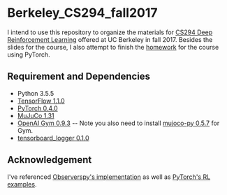 # Berkeley_CS294_fall2017

I intend to use this repository to organize the materials for [CS294 Deep Reinforcement Learning](http://rll.berkeley.edu/deeprlcourse/) offered at UC Berkeley in fall 2017. Besides the slides for the course, I also attempt to finish the [homework](https://github.com/berkeleydeeprlcourse/homework) for the course using PyTorch.

## Requirement and Dependencies
- Python 3.5.5
- [TensorFlow 1.1.0](https://www.tensorflow.org/)
- [PyTorch 0.4.0](http://pytorch.org/)
- [MuJuCo 1.31](http://www.mujoco.org/)
- [OpenAI Gym 0.9.3](https://github.com/openai/gym) -- Note you also need to install [mujoco-py 0.5.7](https://github.com/openai/mujoco-py/tree/master) for Gym.
- [tensorboard_logger 0.1.0](https://github.com/TeamHG-Memex/tensorboard_logger)

## Acknowledgement

I've referenced [Observerspy's implementation](https://github.com/Observerspy/CS294) as well as [PyTorch's RL examples](https://github.com/pytorch/examples/tree/master/reinforcement_learning).
